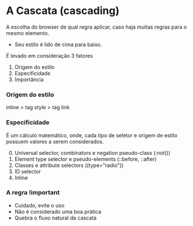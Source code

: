# A Cascata (cascading)

A escolha do browser de qual regra aplicar, caso haja muitas regras para o mesmo elemento.

* Seu estilo é lido de cima para baixo.

É levado em consideração 3 fatores

1. Origem do estilo
2. Especificidade
3. Importância

### Origem do estilo

inline > tag style > tag link

### Especificidade
É um cálculo matemático, onde, cada tipo de seletor e origem de estilo possuem valores a serem considerados.

0. Universal selector, combinators e negation pseudo-class (:not())
1. Element type selector e pseudo-elements (::before, ::after)
10. Classes e attribute selectors ((type="radio"))
100. ID selector
1000. Inline

### A  regra !important
* Cuidado, evite o uso
* Não é considerado uma boa prática
* Quebra o fluxo natural da cascata